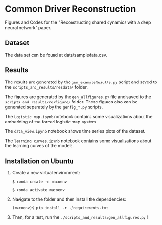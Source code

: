 # Common Driver Reconstruction

Figures and Codes for the "Reconstructing shared dynamics with a deep neural network" paper.

## Dataset
The data set can be found at data/sampledata.csv.

## Results

The results are generated by the ```gen_exampleResults.py``` script and saved to the ```scripts_and_results/resdata/``` folder.

The figures are generated by the ```gen_allfigures.py``` file and saved to the ```scripts_and_results/resfigure/``` folder. These figures also can be generated separately by the ```genfig_*.py``` scripts.

The ```Logistic_map.ipynb``` notebook contains some visualizations about the embedding of the forced logistic map system.

The ```data_view.ipynb``` notebook shows time series plots of the dataset.

The ```learning_curves.ipynb``` notebook contains some visualizations about the learning curves of the models.

## Installation on Ubuntu

1. Create a new virtual environment:

    ```
    $ conda create -n macoenv
    ```

    ```
    $ conda activate macoenv
    ```

2. Navigate to the folder and then install the dependencies:

    ```
    (macoenv)$ pip install -r ./requirements.txt
    ```

3. Then, for a test, run the ```./scripts_and_results/gen_allfigures.py``` !

